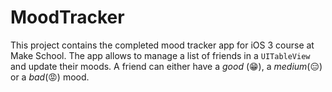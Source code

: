 # MoodTracker

This project contains the completed mood tracker app for iOS 3 course at Make School. The app allows to manage a list of friends in a `UITableView` and update their moods. A friend can either have a _good_ (😁), a _medium_(😑) or a _bad_(😡) mood.
